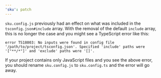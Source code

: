 ```yaml
---
'sku': patch
---
```


`sku.config.js` previously had an effect on what was included in the `tsconfig.json#include` array. With the removal of the default `include` array, this is no longer the case and you might see a TypeScript error like this:

```
error TS18003: No inputs were found in config file '/path/to/project/tsconfig.json'. Specified 'include' paths were '["**/*"]' and 'exclude' paths were '[]'.
```

If your project contains only JavaScript files and you see the above error, you should rename `sku.config.js` to `sku.config.ts` and the error will go away.

